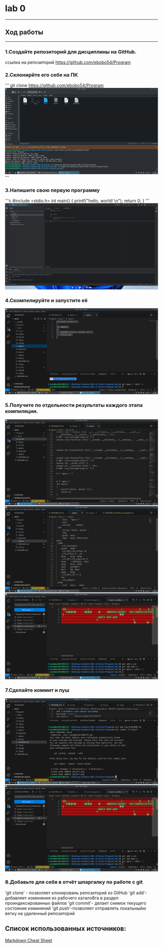 # lab 0

---

## Ход работы

---

### 1.Создайте репозиторий для дисциплины на GitHub.
ссылка на репозиторий https://github.com/ebobo54/Program
### 2.Склонирйте его себе на ПК
'''
git clone https://github.com/ebobo54/Program
![](Q.png)
'''
### 3.Напишите свою первую программу 
'''c
#include <stdio.h>
int main()
{
    printf("hello, world! \n");
    return 0;
}
'''
![](P.png)
### 4.Скомпелируйте и запустите её
![](I.png)
### 5.Получите по отдельности результаты каждого этапа компиляции.
![Препроцессор](W.png) 
![Компилятор](E.png) 
![Объектныйе фйалы](A.png)
### 7.Сделайте коммит и пуш
![Коммит](U.png)
![Пуш](A.png) 
### 8.Добавьте для себя в отчёт шпаргалку по работе с git
'git clone' - позволяет клонировань репозиторий из GitHub
'git add'- добавляет  изменения из рабочего катало8га в раздел проиндексированных файлов
'git commit'- делает снимок текущего состояния изминений
'git push'-позволяет отправлять локальныйю ветку на удаленный репозиторий 
## Список использованных источников:
[Markdown Cheat Sheet](https://www.markdownguide.org/cheat-sheet/)